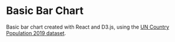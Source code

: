 # Basic Bar Chart

Basic bar chart created with React and D3.js, using the [UN Country Population 2019 dataset](https://gist.githubusercontent.com/curran/0ac4077c7fc6390f5dd33bf5c06cb5ff/raw/605c54080c7a93a417a3cea93fd52e7550e76500/UN_Population_2019.csv).
